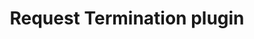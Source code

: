 ---
title: 'Request Termination plugin'
name: 'Request Termination'

content_type: plugin

publisher: kong-inc
description: ''


products:
    - gateway

works_on:
    - on-prem
    - konnect

min_version:
    gateway: '2.8'

# topologies:
#    - hybrid
#    - db-less
#    - traditional
---